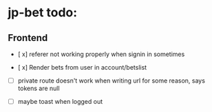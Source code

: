 # jp-bet todo:

## Frontend

-   [ x] referer not working properly when signin in sometimes

-   [ x] Render bets from user in account/betslist

-   [ ] private route doesn't work when writing url for some reason, says tokens are null

-   [ ] maybe toast when logged out
